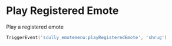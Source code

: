 # Play Registered Emote

Play a registered emote
```lua
TriggerEvent('scully_emotemenu:playRegisteredEmote', 'shrug')
```